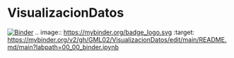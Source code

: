 # VisualizacionDatos
[![Binder](https://mybinder.org/badge_logo.svg)](https://mybinder.org/v2/gh/GML02/VisualizacionDatos/edit/main/README.md/main?labpath=00_00_binder.ipynb)
.. image:: https://mybinder.org/badge_logo.svg
 :target: https://mybinder.org/v2/gh/GML02/VisualizacionDatos/edit/main/README.md/main?labpath=00_00_binder.ipynb
 
 
